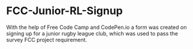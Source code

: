 # FCC-Junior-RL-Signup
With the help of Free Code Camp and CodePen.io a form was created on signing up for a junior rugby league club, which was used to pass the survey FCC project requirement.
